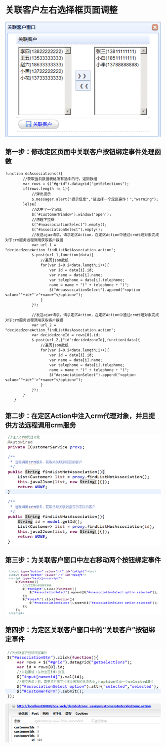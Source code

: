 # 关联客户左右选择框页面调整

![](../../../../../.gitbook/assets/image.png)

## 第一步：修改定区页面中关联客户按钮绑定事件处理函数

```text
function doAssociations(){
		//获取当前数据表格所有选中的行，返回数组
		var rows = $("#grid").datagrid("getSelections");
		if(rows.length != 1){
			//弹出提示
			$.messager.alert("提示信息","请选择一个定区操作！","warning");
		}else{
			//选中了一个定区
			$('#customerWindow').window('open');
			//清理下拉框
			$("#noassociationSelect").empty();
			$("#associationSelect").empty();
			//发送ajax请求，请求定区Action，在定区Action中通过crm代理对象完成对于crm服务远程调用获取客户数据
			var url_1 = "decidedzoneAction_findListNotAssociation.action";
			$.post(url_1,function(data){
				//遍历json数组
				for(var i=0;i<data.length;i++){
					var id = data[i].id;
					var name = data[i].name;
					var telephone = data[i].telephone;
					name = name + "(" + telephone + ")";
					$("#noassociationSelect").append("<option value='"+id+"'>"+name+"</option>");
				}
			});
			
			//发送ajax请求，请求定区Action，在定区Action中通过crm代理对象完成对于crm服务远程调用获取客户数据
			var url_2 = "decidedzoneAction_findListHasAssociation.action";
			var decidedzoneId = rows[0].id;
			$.post(url_2,{"id":decidedzoneId},function(data){
				//遍历json数组
				for(var i=0;i<data.length;i++){
					var id = data[i].id;
					var name = data[i].name;
					var telephone = data[i].telephone;
					name = name + "(" + telephone + ")";
					$("#associationSelect").append("<option value='"+id+"'>"+name+"</option>");
				}
			});
		}
	}

```

## 第二步：在定区Action中注入crm代理对象，并且提供方法远程调用crm服务

![](../../../../../.gitbook/assets/image%20%2847%29.png)

## 第三步：为关联客户窗口中左右移动两个按钮绑定事件

![](../../../../../.gitbook/assets/image%20%28196%29.png)

## 第四步：为定区关联客户窗口中的“关联客户”按钮绑定事件

![](../../../../../.gitbook/assets/image%20%28234%29.png)

![](../../../../../.gitbook/assets/image%20%2872%29.png)



